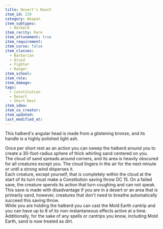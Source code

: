 ```yaml
---
title: Desert's Reach
item_id: 229
category: Weapon
item_subtypes: 
  - Halberd
item_rarity: Rare
item_attunement: true
item_requirement: 
item_curse: false
item_classes: 
  - Barbarian
  - Druid
  - Fighter
  - Ranger
item_school: 
item_role: 
item_damage: 
tags:
  - Constitution
  - Desert
  - Short Rest
item_idea: 
item_co_creator: 
item_updated: 
last_modified_at: 
---
```


This halberd's angular head is made from a glistening bronze, and its handle is a highly polished light ash.

Once per short rest as an action you can sweep the halberd around you to create a 30-foot-radius sphere of thick whirling sand centered on you.  
The cloud of sand spreads around corners, and its area is heavily obscured for all creatures except you. The cloud lingers in the air for the next minute or until a strong wind disperses it.  
Each creature, except yourself, that is completely within the cloud at the start of its turn must make a Constitution saving throw DC 15. On a failed save, the creature spends its action that turn coughing and can not speak. This save is made with disadvantage if you are in a desert or an area that is primarily sand, however, creatures that don't need to breathe automatically succeed this saving throw.  
While you are holding the halberd you can cast the <magic-spell>Mold Earth</magic-spell> cantrip and you can have up to 8 of its non-instantaneous effects active at a time. Additionally, for the sake of any spells or cantrips you know, including <magic-spell>Mold Earth</magic-spell>, sand is now treated as dirt.
